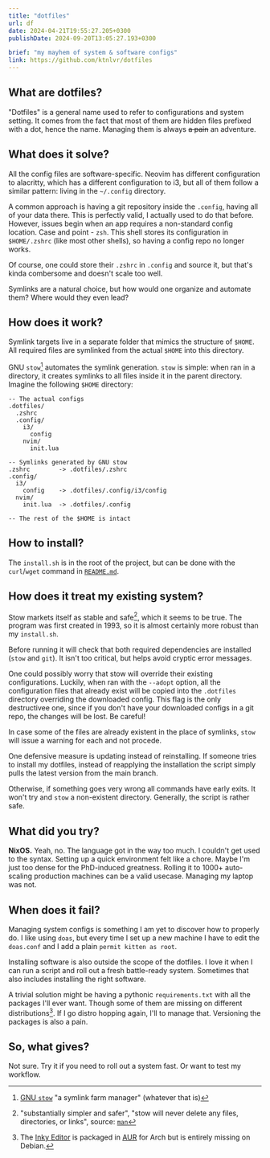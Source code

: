 ```yaml
---
title: "dotfiles"
url: df
date: 2024-04-21T19:55:27.205+0300
publishDate: 2024-09-20T13:05:27.193+0300

brief: "my mayhem of system & software configs" 
link: https://github.com/ktnlvr/dotfiles
---
```


## What are dotfiles?

"Dotfiles" is a general name used to refer to configurations and system setting. It comes from the fact that most of them are hidden files prefixed with a dot, hence the name. Managing them is always ~~a pain~~ an adventure. 

## What does it solve?

All the config files are software-specific. Neovim has different configuration to alacritty, which has a different configuration to i3, but all of them follow a similar pattern: living in the `~/.config` directory.

A common approach is having a git repository inside the `.config`, having all of your data there. This is perfectly valid, I actually used to do that before. However, issues begin when an app requires a non-standard config location. Case and point - `zsh`. This shell stores its configuration in `$HOME/.zshrc` (like most other shells), so having a config repo no longer works.

Of course, one could store their `.zshrc` in `.config` and source it, but that's kinda combersome and doesn't scale too well.

Symlinks are a natural choice, but how would one organize and automate them? Where would they even lead?

## How does it work?

Symlink targets live in a separate folder that mimics the structure of `$HOME`. All required files are symlinked from the actual `$HOME` into this directory.

GNU `stow`[^stow] automates the symlink generation. `stow` is simple: when ran in a directory, it creates symlinks to all files inside it in the parent directory. Imagine the following `$HOME` directory:

```
-- The actual configs
.dotfiles/
  .zshrc
  .config/
    i3/
      config
    nvim/
      init.lua

-- Symlinks generated by GNU stow
.zshrc        -> .dotfiles/.zshrc
.config/
  i3/
    config    -> .dotfiles/.config/i3/config
  nvim/
    init.lua  -> .dotfiles/.config

-- The rest of the $HOME is intact
```

## How to install?

The `install.sh` is in the root of the project, but can be done with the `curl`/`wget` command in [`README.md`](https://github.com/ktnlvr/dotfiles/?tab=readme-ov-file#installation).

## How does it treat my existing system?

Stow markets itself as stable and safe[^stow-safe], which it seems to be true. The program was first created in 1993, so it is almost certainly more robust than my `install.sh`.

Before running it will check that both required dependencies are installed (`stow` and `git`). It isn't too critical, but helps avoid cryptic error messages.

One could possibly worry that stow will override their existing configurations. Luckily, when ran with the `--adopt` option, all the configuration files that already exist will be copied into the `.dotfiles` directory overriding the downloaded config. This flag is the only destructivee one, since if you don't have your downloaded configs in a git repo, the changes will be lost. Be careful!

In case some of the files are already existent in the place of symlinks, `stow` will issue a warning for each and not procede.

One defensive measure is updating instead of reinstalling. If someone tries to install my dotfiles, instead of reapplying the installation the script simply pulls the latest version from the main branch.

Otherwise, if something goes very wrong all commands have early exits. It won't try and `stow` a non-existent directory. Generally, the script is rather safe.

## What did you try?

**NixOS.** Yeah, no. The language got in the way too much. I couldn't get used to the syntax. Setting up a quick environment felt like a chore. Maybe I'm just too dense for the PhD-induced greatness. Rolling it to 1000+ auto-scaling production machines can be a valid usecase. Managing my laptop was not.

## When does it fail?

Managing system configs is something I am yet to discover how to properly do. I like using `doas`, but every time I set up a new machine I have to edit the `doas.conf` and I add a plain `permit kitten as root`. 

Installing software is also outside the scope of the dotfiles. I love it when I can run a script and roll out a fresh battle-ready system. Sometimes that also includes installing the right software.

A trivial solution might be having a pythonic `requirements.txt` with all the packages I'll ever want. Though some of them are missing on different distributions[^debian-nvim-missing]. If I go distro hopping again, I'll to manage that. Versioning the packages is also a pain.

## So, what gives?

Not sure. Try it if you need to roll out a system fast. Or want to test my workflow.

[^stow]: [GNU `stow`](https://www.gnu.org/software/stow/) "a symlink farm manager" (whatever that is) 
[^stow-safe]: "substantially simpler and safer", "stow will never delete any files, directories, or links", source: [`man`](https://linux.die.net/man/8/stow)
[^debian-nvim-missing]: The [Inky Editor](https://github.com/inkle/inky) is packaged in [AUR](https://aur.archlinux.org/packages/inky) for Arch but is entirely missing on Debian.
